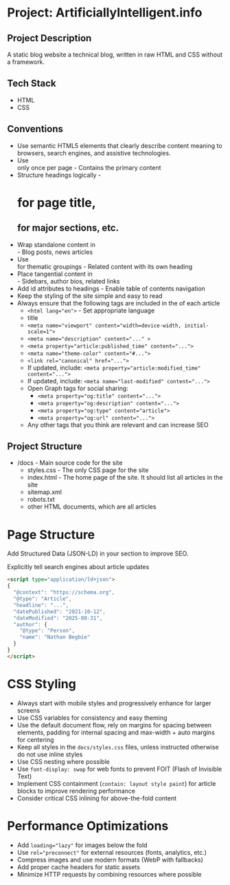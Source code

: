 # Project: ArtificiallyIntelligent.info

## Project Description
A static blog website a technical blog, written in raw HTML and CSS without a framework.

## Tech Stack
- HTML
- CSS

## Conventions
- Use semantic HTML5 elements that clearly describe content meaning to browsers, search engines, and assistive technologies.
- Use <main> only once per page - Contains the primary content
- Structure headings logically - <h1> for page title, <h2> for major sections, etc.
- Wrap standalone content in <article> - Blog posts, news articles
- Use <section> for thematic groupings - Related content with its own heading
- Place tangential content in <aside> - Sidebars, author bios, related links
- Add id attributes to headings - Enable table of contents navigation
- Keep the styling of the site simple and easy to read
- Always ensure that the following tags are included in the <head> of each article
  - `<html lang="en">` - Set appropriate language
  - title
  - `<meta name="viewport" content="width=device-width, initial-scale=1">`
  - `<meta name="description" content="..." >`
  - `<meta property="article:published_time" content="...">`
  - `<meta name="theme-color" content="#...">`
  - `<link rel="canonical" href="...">`
  - If updated, include: `<meta property="article:modified_time" content="...">`
  - If updated, include: `<meta name="last-modified" content="...">`
  - Open Graph tags for social sharing:
    - `<meta property="og:title" content="...">`
    - `<meta property="og:description" content="...">`
    - `<meta property="og:type" content="article">`
    - `<meta property="og:url" content="...">`
  - Any other <meta> tags that you think are relevant and can increase SEO

## Project Structure
- /docs - Main source code for the site
  - styles.css - The only CSS page for the site
  - index.html - The home page of the site. It should list all articles in the site
  - sitemap.xml
  - robots.txt
  - other HTML documents, which are all articles

# Page Structure
Add Structured Data (JSON-LD) in your <head> section to improve SEO.

Explicitly tell search engines about article updates
```html
<script type="application/ld+json">
{
  "@context": "https://schema.org",
  "@type": "Article",
  "headline": "...",
  "datePublished": "2021-10-12",
  "dateModified": "2025-08-31",
  "author": {
    "@type": "Person",
    "name": "Nathan Begbie"
  }
}
</script>
```

# CSS Styling
- Always start with mobile styles and progressively enhance for larger screens
- Use CSS variables for consistency and easy theming
- Use the default document flow, rely on margins for spacing between elements, padding for internal spacing and max-width + auto margins for centering
- Keep all styles in the `docs/styles.css` files, unless instructed otherwise do not use inline styles
- Use CSS nesting where possible
- Use `font-display: swap` for web fonts to prevent FOIT (Flash of Invisible Text)
- Implement CSS containment (`contain: layout style paint`) for article blocks to improve rendering performance
- Consider critical CSS inlining for above-the-fold content

# Performance Optimizations
- Add `loading="lazy"` for images below the fold
- Use `rel="preconnect"` for external resources (fonts, analytics, etc.)
- Compress images and use modern formats (WebP with fallbacks)
- Add proper cache headers for static assets
- Minimize HTTP requests by combining resources where possible
